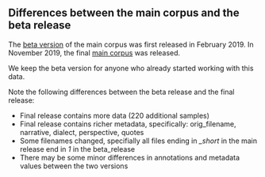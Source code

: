 ## Differences between the main corpus and the beta release

The [beta version](../../data/beta-release) of the main corpus was first released in February 2019. In November 2019, the final [main corpus](../../data/main) was released.

We keep the beta version for anyone who already started working with this data.

Note the following differences between the beta release and the final release:
* Final release contains more data (220 additional samples)
* Final release contains richer metadata, specifically: orig_filename, narrative, dialect, perspective, quotes
* Some filenames changed, specifially all files ending in *_short* in the main release end in *1* in the beta_release
* There may be some minor differences in annotations and metadata values between the two versions
